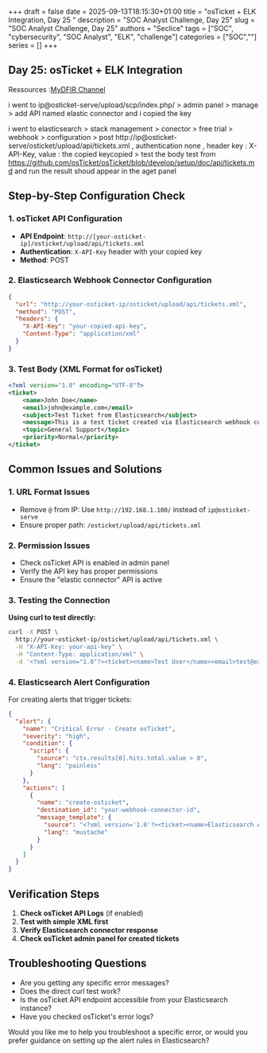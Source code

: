 +++ 
draft = false
date = 2025-09-13T18:15:30+01:00
title = "osTicket + ELK Integration, Day 25 "
description = "SOC Analyst Challenge, Day 25"
slug = "SOC Analyst Challenge, Day 25"
authors = "Seclice"
tags = ["SOC", "cybersecurity", "SOC Analyst", "ELK", "challenge"]
categories = ["SOC",""]
series = []
+++

## Day 25:  osTicket + ELK Integration
Ressources :[MyDFIR Channel](https://www.youtube.com/@MyDFIR/)

i went to ip@osticket-serve/upload/scp/index.php/ > admin panel > manage > add API named elastic connector and i copied the key

i went to elasticsearch > stack management > conector > free trial > webhook > configuration > post http://ip@osticket-serve/osticket/upload/api/tickets.xml , authentication none , header key : X-API-Key, value : the copied keycopied > test the body test from https://github.com/osTicket/osTicket/blob/develop/setup/doc/api/tickets.md and run 
the result shoud appear in the aget panel

 
## Step-by-Step Configuration Check

### 1. osTicket API Configuration
- **API Endpoint**: `http://[your-osticket-ip]/osticket/upload/api/tickets.xml`
- **Authentication**: `X-API-Key` header with your copied key
- **Method**: POST

### 2. Elasticsearch Webhook Connector Configuration
```json
{
  "url": "http://your-osticket-ip/osticket/upload/api/tickets.xml",
  "method": "POST",
  "headers": {
    "X-API-Key": "your-copied-api-key",
    "Content-Type": "application/xml"
  }
}
```

### 3. Test Body (XML Format for osTicket)
```xml
<?xml version="1.0" encoding="UTF-8"?>
<ticket>
    <name>John Doe</name>
    <email>john@example.com</email>
    <subject>Test Ticket from Elasticsearch</subject>
    <message>This is a test ticket created via Elasticsearch webhook connector.</message>
    <topic>General Support</topic>
    <priority>Normal</priority>
</ticket>
```

## Common Issues and Solutions

### 1. **URL Format Issues**
- Remove `@` from IP: Use `http://192.168.1.100/` instead of `ip@osticket-serve`
- Ensure proper path: `/osticket/upload/api/tickets.xml`

### 2. **Permission Issues**
- Check osTicket API is enabled in admin panel
- Verify the API key has proper permissions
- Ensure the "elastic connector" API is active

### 3. **Testing the Connection**

**Using curl to test directly:**
```bash
curl -X POST \
  http://your-osticket-ip/osticket/upload/api/tickets.xml \
  -H "X-API-Key: your-api-key" \
  -H "Content-Type: application/xml" \
  -d '<?xml version="1.0"?><ticket><name>Test User</name><email>test@example.com</email><subject>Test</subject><message>Test message</message></ticket>'
```

### 4. **Elasticsearch Alert Configuration**

For creating alerts that trigger tickets:

```json
{
  "alert": {
    "name": "Critical Error - Create osTicket",
    "severity": "high",
    "condition": {
      "script": {
        "source": "ctx.results[0].hits.total.value > 0",
        "lang": "painless"
      }
    },
    "actions": [
      {
        "name": "create-osticket",
        "destination_id": "your-webhook-connector-id",
        "message_template": {
          "source": "<?xml version='1.0'?><ticket><name>Elasticsearch Alert</name><email>alerts@company.com</email><subject>Alert: {{ctx.alert.name}}</subject><message>Alert triggered at {{ctx.execution_time}}. Condition: {{ctx.condition}}</message><priority>High</priority></ticket>",
          "lang": "mustache"
        }
      }
    ]
  }
}
```

## Verification Steps

1. **Check osTicket API Logs** (if enabled)
2. **Test with simple XML first**
3. **Verify Elasticsearch connector response**
4. **Check osTicket admin panel for created tickets**

## Troubleshooting Questions

- Are you getting any specific error messages?
- Does the direct curl test work?
- Is the osTicket API endpoint accessible from your Elasticsearch instance?
- Have you checked osTicket's error logs?

Would you like me to help you troubleshoot a specific error, or would you prefer guidance on setting up the alert rules in Elasticsearch?
